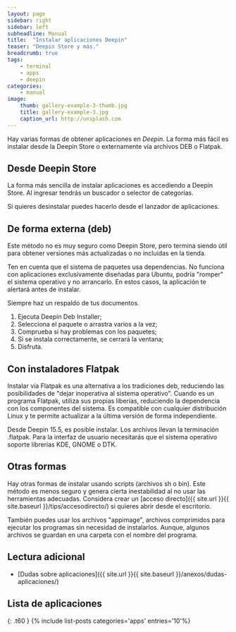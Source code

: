 ```yaml
---
layout: page
sidebar: right
sidebar: left
subheadline: Manual
title:  "Instalar aplicaciones Deepin"
teaser: "Deepin Store y más."
breadcrumb: true
tags:
    - terminal
    - apps
    - deepin
categories:
    - manual
image:
    thumb: gallery-example-3-thumb.jpg
    title: gallery-example-3.jpg
    caption_url: http://unsplash.com
---
```

Hay varias formas de obtener aplicaciones en *Deepin*. La forma más fácil es instalar desde la Deepin Store o externamente vía archivos DEB o Flatpak.

## Desde Deepin Store

La forma más sencilla de instalar aplicaciones es accediendo a Deepin Store. Al ingresar tendrás un buscador o selector de categorías.

Si quieres desinstalar puedes hacerlo desde el lanzador de aplicaciones.

## De forma externa (deb)

Este método no es muy seguro como Deepin Store, pero termina siendo útil para obtener versiones más actualizadas o no incluidas en la tienda.

Ten en cuenta que el sistema de paquetes usa dependencias. No funciona con aplicaciones exclusivamente diseñadas para Ubuntu, podría "romper" el sistema operativo y no arrancarlo. En estos casos, la aplicación te alertará antes de instalar.

Siempre haz un respaldo de tus documentos.

1. Ejecuta Deepin Deb Installer;
2. Selecciona el paquete o arrastra varios a la vez;
3. Comprueba si hay problemas con los paquetes;
4. Si se instala correctamente, se cerrará la ventana;
5. Disfruta.

## Con instaladores Flatpak

Instalar vía Flatpak es una alternativa a los tradiciones deb, reduciendo las posibilidades de "dejar inoperativa al sistema operativo". Cuando es un programa Flatpak, utiliza sus propias liberías, reduciendo la dependencia con los componentes del sistema. Es compatible con cualquier distribución Linux y te permite actualizar a la última versión de forma independiente.

Desde Deepin 15.5, es posible instalar. Los archivos llevan la terminación .flatpak. Para la interfaz de usuario necesitarás que el sistema operativo soporte librerías KDE, GNOME o DTK.

## Otras formas

Hay otras formas de instalar usando scripts (archivos sh o bin). Este método es menos seguro y genera cierta inestabilidad al no usar las herramientas adecuadas. Considera crear un [acceso directo]({{ site.url }}{{ site.baseurl }}/tips/accesodirecto/) si quieres abrir desde el escritorio.

También puedes usar los archivos "appimage", archivos comprimidos para ejecutar los programas sin necesidad de instalarlos. Aunque, algunos archivos se guardan en una carpeta con el nombre del programa.

## Lectura adicional
* [Dudas sobre aplicaciones]({{ site.url }}{{ site.baseurl }}/anexos/dudas-aplicaciones/)

## Lista de aplicaciones
{: .t60 }
{% include list-posts categories='apps' entries='10'%}
<!--more-->
